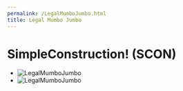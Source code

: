 ```yaml
---
permalink: /LegalMumboJumbo.html
title: Legal Mumbo Jumbo
---
```


<!--
LegalMumboJumbo.md v1.0.1.0
SimpleConstruction! (SCON)
created: 01 Feb 2022
updated: 01 Feb 2022
-->

# SimpleConstruction! (SCON)

* ![LegalMumboJumbo](/LegalMumboJumbo/FORUM-01.png)
* ![LegalMumboJumbo](/LegalMumboJumbo/FORUM-02.png)

<!-- this file CC BY-NC-ND 3.0 Unported by zer0Kerbal-->
